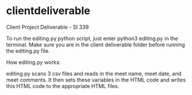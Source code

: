 # clientdeliverable
Client Project Deliverable - SI 339

To run the editing.py python script, just enter python3 editing.py in the terminal. Make sure you are in the client deliverable folder before running the editing.py file. 

How editing.py works:

editing.py scans 3 csv files and reads in the meet name, meet date, and meet comments. It then sets these variables in the HTML code and writes this HTML code to the appropriate HTML files. 
